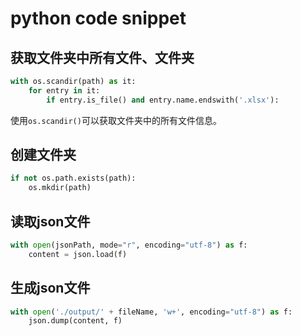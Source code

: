 # python code snippet

## 获取文件夹中所有文件、文件夹

``` python
with os.scandir(path) as it:
    for entry in it:
        if entry.is_file() and entry.name.endswith('.xlsx'):
```

使用`os.scandir()`可以获取文件夹中的所有文件信息。

## 创建文件夹

``` python
if not os.path.exists(path):
    os.mkdir(path)
```

## 读取json文件

``` python
with open(jsonPath, mode="r", encoding="utf-8") as f:
    content = json.load(f)
```

## 生成json文件

``` python
with open('./output/' + fileName, 'w+', encoding="utf-8") as f: 
    json.dump(content, f)
```